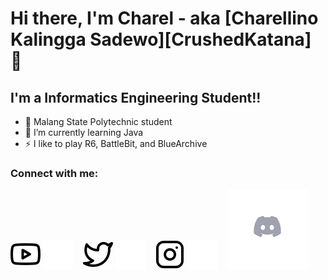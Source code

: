 # Hi there, I'm Charel - aka [Charellino Kalingga Sadewo][CrushedKatana] 👋 

## I'm a Informatics Engineering Student!!

- 🔭 Malang State Polytechnic student
- 🌱 I’m currently learning Java
- ⚡ I like to play R6, BattleBit, and BlueArchive

### Connect with me:

[![website](./img/youtube-light.svg)](https://youtube.com/@crushedkatana?si=XAxB8u6APR5yI7RJ#gh-light-mode-only)
[![website](./img/youtube-dark.svg)](https://youtube.com/@crushedkatana?si=XAxB8u6APR5yI7RJ#gh-dark-mode-only)
&nbsp;&nbsp;
[![website](./img/twitter-light.svg)](https://twitter.com/CrushedKatana#gh-light-mode-only)
[![website](./img/twitter-dark.svg)](https://twitter.com/CrushedKatana#gh-dark-mode-only)
&nbsp;&nbsp;
[![website](./img/instagram-light.svg)](https://instagram.com/crushedkatana#gh-light-mode-only)
[![website](./img/instagram-dark.svg)](https://instagram.com/crushedkatana#gh-dark-mode-only)
&nbsp;&nbsp;
[![website](./img/discord-icon.svg)](https://twitter.com/CrushedKatana)

